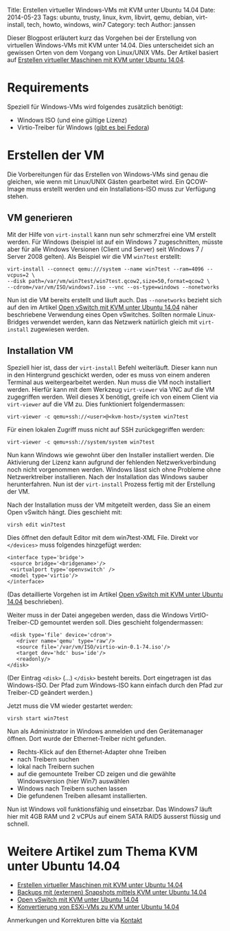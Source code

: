 Title: Erstellen virtueller Windows-VMs mit KVM unter Ubuntu 14.04
Date: 2014-05-23
Tags: ubuntu, trusty, linux, kvm, libvirt, qemu, debian, virt-install, tech, howto, windows, win7
Category: tech
Author: janssen

Dieser Blogpost erläutert kurz das Vorgehen bei der Erstellung von virtuellen Windows-VMs mit KVM unter 14.04. Dies unterscheidet sich an gewissen Orten von dem Vorgang von Linux/UNIX VMs. Der Artikel basiert auf [Erstellen virtueller Maschinen mit KVM unter Ubuntu 14.04](http://aurka.com/erstellen-virtueller-maschinen-mit-kvm-unter-ubuntu-1404.html).

# Requirements
Speziell für Windows-VMs wird folgendes zusätzlich benötigt:

* Windows <Version> ISO (und eine gültige Lizenz)
* Virtio-Treiber für Windows ([gibt es bei Fedora](https://alt.fedoraproject.org/pub/alt/virtio-win/latest/images/))

# Erstellen der VM
Die Vorbereitungen für das Erstellen von Windows-VMs sind genau die gleichen, wie wenn mit Linux/UNIX Gästen gearbeitet wird. Ein QCOW-Image muss erstellt werden und ein Installations-ISO muss zur Verfügung stehen.

## VM generieren
Mit der Hilfe von `virt-install` kann nun sehr schmerzfrei eine VM erstellt werden. Für Windows (beispiel ist auf ein Windows 7 zugeschnitten, müsste aber für alle Windows Versionen (Client und Server) seit Windows 7 / Server 2008 gelten). Als Beispiel wir die VM `win7test` erstellt:

	virt-install --connect qemu:///system --name win7test --ram=4096 --vcpus=2 \
	--disk path=/var/vm/win7test/win7test.qcow2,size=50,format=qcow2 \
	--cdrom=/var/vm/ISO/windows7.iso --vnc --os-type=windows --nonetworks

Nun ist die VM bereits erstellt und läuft auch. Das `--nonetworks` bezieht sich auf den im Artikel [Open vSwitch mit KVM unter Ubuntu 14.04](http://aurka.com/open-vswitch-mit-kvm-unter-ubuntu-1404.html) näher beschriebene Verwendung eines Open vSwitches. Sollten normale Linux-Bridges verwendet werden, kann das Netzwerk natürlich gleich mit `virt-install` zugewiesen werden.

## Installation VM
Speziell hier ist, dass der `virt-install` Befehl weiterläuft. Dieser kann nun in den Hintergrund geschickt werden, oder es muss von einem anderen Terminal aus weitergearbeitet werden.
Nun muss die VM noch installiert werden. Hierfür kann mit dem Werkzeug `virt-viewer` via VNC auf die VM zugegriffen werden. Weil dieses X benötigt, greife ich von einem Client via `virt-viewer` auf die VM zu. Dies funktioniert folgendermassen:

	virt-viewer -c qemu+ssh://<user>@<kvm-host>/system win7test

Für einen lokalen Zugriff muss nicht auf SSH zurückgegriffen werden:

	virt-viewer -c qemu+ssh://system/system win7test

Nun kann Windows wie gewohnt über den Installer installiert werden. Die Aktivierung der Lizenz kann aufgrund der fehlenden Netzwerkverbindung noch nicht vorgenommen werden. Windows lässt sich ohne Probleme ohne Netzwerktreiber installieren. Nach der Installation das Windows sauber herunterfahren. Nun ist der `virt-install` Prozess fertig mit der Erstellung der VM.

Nach der Installation muss der VM mitgeteilt werden, dass Sie an einem Open vSwitch hängt. Dies geschieht mit:

	virsh edit win7test

Dies öffnet den default Editor mit dem win7test-XML File. Direkt vor `</devices>` muss folgendes hinzgefügt werden:

	<interface type='bridge'>
	 <source bridge='<bridgename>'/>
	 <virtualport type='openvswitch' />
	 <model type='virtio'/>
	</interface>

(Das detaillierte Vorgehen ist im Artikel [Open vSwitch mit KVM unter Ubuntu 14.04](http://aurka.com/open-vswitch-mit-kvm-unter-ubuntu-1404.html) beschrieben).

Weiter muss in der Datei angegeben werden, dass die Windows VirtIO-Treiber-CD gemountet werden soll. Dies geschieht folgendermassen:

	 <disk type='file' device='cdrom'>
	   <driver name='qemu' type='raw'/>
	   <source file='/var/vm/ISO/virtio-win-0.1-74.iso'/>
	   <target dev='hdc' bus='ide'/>
	   <readonly/>
	</disk>

(Der Eintrag `<disk>` (...) `</disk>` besteht bereits. Dort eingetragen ist das Windows-ISO. Der Pfad zum Windows-ISO kann einfach durch den Pfad zur Treiber-CD geändert werden.)

Jetzt muss die VM wieder gestartet werden:

	virsh start win7test

Nun als Administrator in Windows anmelden und den Gerätemanager öffnen. Dort wurde der Ethernet-Treiber nicht gefunden.

* Rechts-Klick auf den Ethernet-Adapter ohne Treiben
* nach Treibern suchen
* lokal nach Treibern suchen
* auf die gemountete Treiber CD zeigen und die gewählte Windowsversion (hier Win7) auswählen
* Windows nach Treibern suchen lassen
* Die gefundenen Treiben allesamt installierten.

Nun ist Windows voll funktionsfähig und einsetzbar. Das Windows7 läuft hier mit 4GB RAM und 2 vCPUs auf einem SATA RAID5 äusserst flüssig und schnell.


# Weitere Artikel zum Thema KVM unter Ubuntu 14.04

* [Erstellen virtueller Maschinen mit KVM unter Ubuntu 14.04](http://aurka.com/erstellen-virtueller-maschinen-mit-kvm-unter-ubuntu-1404.html)
* [Backups mit (externen) Snapshots mittels KVM unter Ubuntu 14.04](http://aurka.com/backups-mit-externen-snapshots-mittels-kvm-unter-ubuntu-1404.html)
* [Open vSwitch mit KVM unter Ubuntu 14.04](http://aurka.com/open-vswitch-mit-kvm-unter-ubuntu-1404.html)
* [Konvertierung von ESXi-VMs zu KVM unter Ubuntu 14.04](konvertierung-von-esxi-vms-zu-kvm-unter-ubuntu-1404.html)

Anmerkungen und Korrekturen bitte via [Kontakt](http://aurka.com/pages/about.html)
